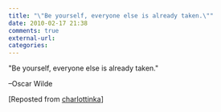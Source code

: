 ```yaml
---
title: "\"Be yourself, everyone else is already taken.\""
date: 2010-02-17 21:38
comments: true
external-url:
categories:
---
```

"Be yourself, everyone else is already taken."

–Oscar Wilde

[Reposted from [charlottinka][1]]

  [1]: http://charlottinka.soup.io/post/45344948/Be-yourself-everyone-else-is-already-taken
